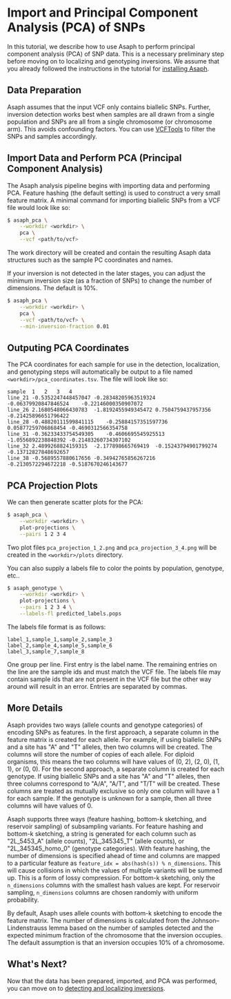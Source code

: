 # Import and Principal Component Analysis (PCA) of SNPs

In this tutorial, we describe how to use Asaph to perform principal component analysis (PCA) of SNP data.  This is a necessary preliminary step before moving on to localizing and genotyping inversions.  We assume that you already followed the instructions in the tutorial for [installing Asaph](installing-asaph.md).

## Data Preparation
Asaph assumes that the input VCF only contains biallelic SNPs.  Further, inversion detection works best when samples are all drawn from a single population and SNPs are all from a single chromosome (or chromosome arm).  This avoids confounding factors.  You can use [VCFTools](https://vcftools.github.io/) to filter the SNPs and samples accordingly.

## Import Data and Perform PCA (Principal Component Analysis)
The Asaph analysis pipeline begins with importing data and performing PCA.  Feature hashing (the default setting) is used to construct a very small feature matrix.  A minimal command for importing biallelic SNPs from a VCF file would look like so:

```bash
$ asaph_pca \
	--workdir <workdir> \
	pca \
	--vcf <path/to/vcf>
```

The work directory will be created and contain the resulting Asaph data structures such as the sample PC coordinates and names.

If your inversion is not detected in the later stages, you can adjust the minimum inversion size (as a fraction of SNPs) to change the number of dimensions.  The default is 10%.

```bash
$ asaph_pca \
	--workdir <workdir> \
	pca \
	--vcf <path/to/vcf> \
	--min-inversion-fraction 0.01
```

## Outputing PCA Coordinates
The PCA coordinates for each sample for use in the detection, localization, and genotyping steps will automatically be output to a file named `<workdir>/pca_coordinates.tsv`.  The file will look like so:

```
sample 	1	2	3	4
line_21	-0.5352247448457047	-0.28348205963519324	-0.06379920847846524	-0.22146000350907072
line_26	2.1680548066430783	-1.8192455949345472	0.7504759437957356	-0.21425896651796422
line_28	-0.48820111599841115	-0.25884157351597736	0.05877259706868454	-0.4690312566354758
line_31	-0.36233433754549305	-0.4606695545925513	-1.0556892238848392	-0.21483260734307102
line_32	2.4899268824159315	-2.177898665769419	-0.15243794901799274	-0.13712827848692657
line_38	-0.5689557880617656	-0.34942765856267216	-0.2130572294672218	-0.5187670246143677
```

## PCA Projection Plots
We can then generate scatter plots for the PCA:

```bash
$ asaph_pca \
    --workdir <workdir> \
	plot-projections \
	--pairs 1 2 3 4
```

Two plot files `pca_projection_1_2.png` and `pca_projection_3_4.png` will be created in the `<workdir>/plots` directory.

You can also supply a labels file to color the points by population, genotype, etc..

```bash
$ asaph_genotype \
    --workdir <workdir> \
	plot-projections \
	--pairs 1 2 3 4 \
	--labels-fl predicted_labels.pops
```

The labels file format is as follows:

```
label_1,sample_1,sample_2,sample_3
label_2,sample_4,sample_5,sample_6
label_3,sample_7,sample_8
```

One group per line.  First entry is the label name.  The remaining entries on the line are the sample ids and must match the VCF file.  The labels file may contain sample ids that are not present in the VCF file but the other way around will result in an error.  Entries are separated by commas.

## More Details
Asaph provides two ways (allele counts and genotype categories) of encoding SNPs as features.  In the first approach, a separate column in the feature matrix is created for each allele.  For example, if using biallelic SNPs and a site has "A" and "T" alleles, then two columns will be created.  The columns will store the number of copies of each allele.  For diploid organisms, this means the two columns will have values of (0, 2), (2, 0), (1, 1), or (0, 0).  For the second approach, a separate column is created for each genotype.  If using biallelic SNPs and a site has "A" and "T" alleles, then three columns correspond to "A/A", "A/T", and "T/T" will be created.  These columns are treated as mutually exclusive so only one column will have a 1 for each sample.  If the genotype is unknown for a sample, then all three columns will have values of 0.

Asaph supports three ways (feature hashing, bottom-k sketching, and reservoir sampling) of subsampling variants.  For feature hashing and bottom-k sketching, a string is generated for each column such as "2L\_5453\_A" (allele counts), "2L\_345345\_T" (allele counts), or "2L\_345345\_homo\_0" (genotype categories).  With feature hashing, the number of dimensions is specified ahead of time and columns are mapped to a particular feature as `feature_idx = abs(hash(s)) % n_dimensions`.  This will cause collisions in which the values of multiple variants will be summed up.  This is a form of lossy compression.  For bottom-k sketching, only the `n_dimensions` columns with the smallest hash values are kept.   For reservoir sampling, `n_dimensions` columns are chosen randomly with uniform probability.

By default, Asaph uses allele counts with bottom-k sketching to encode the feature matrix.  The number of dimensions is calculated from the Johnson–Lindenstrauss lemma based on the number of samples detected and the expected minimum fraction of the chromosome that the inversion occupies.  The default assumption is that an inversion occupies 10% of a chromosome.

## What's Next?
Now that the data has been prepared, imported, and PCA was performed, you can move on to [detecting and localizing inversions](localizing-inversions.md).
